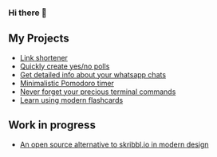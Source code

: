### Hi there 👋

<!--
**JGStyle/JGStyle** is a ✨ _special_ ✨ repository because its `README.md` (this file) appears on your GitHub profile.

Here are some ideas to get you started:

- 🔭 I’m currently working on ...
- 🌱 I’m currently learning ...
- 👯 I’m looking to collaborate on ...
- 🤔 I’m looking for help with ...
- 💬 Ask me about ...
- 📫 How to reach me: ...
- 😄 Pronouns: ...
- ⚡ Fun fact: ...
-->
## My Projects
 - [Link shortener](https://short.jgsdev.de)
 - [Quickly create yes/no polls](https://poll.jgsdev.de)
 - [Get detailed info about your whatsapp chats](https://whatsapp.jgsdev.de)
 - [Minimalistic Pomodoro timer](https://focus.jgsdev.de)
 - [Never forget your precious terminal commands](https://terminal.jgsdev.de)
 - [Learn using modern flashcards](https://learnify.jgsdev.de)

## Work in progress
 - [An open source alternative to skribbl.io in modern design](https://skribbl.jgsdev.de)
